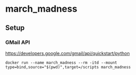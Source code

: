 # march_madness

## Setup

### GMail API
https://developers.google.com/gmail/api/quickstart/python

```shell
docker run --name march_madness --rm -itd --mount type=bind,source="$(pwd)",target=/scripts march_madness
```
